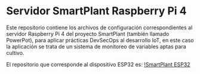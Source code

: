 # Servidor SmartPlant Raspberry Pi 4
Este repositorio contiene los archivos de configuración correspondientes al servidor Raspberry Pi 4 del proyecto SmartPlant (también llamado PowerPot), para aplicar prácticas DevSecOps al desarrollo IoT, en este caso la aplicación se trata de un sistema de monitoreo de variables aptas para cultivo.

El repositorio que corresponde al dispositivo ESP32 es: [!SmartPlant ESP32](https://github.com/FeedehC/SmartPlant/)

